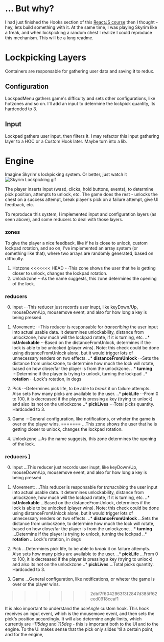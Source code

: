 # ... But why?
I had just finished the Hooks section of this [ReactJS course](https://www.udemy.com/course/react-the-complete-guide-incl-redux/) then I thought - hey, lets build something with it. At the same time, I was playing Skyrim like a freak, and when lockpicking a random chest I realize I could reproduce this mechanism. This will be a long readme.


# Lockpicking Layers
Containers are responsable for gathering user data and saving it to redux. 

## Configuration
LockpadMenu gathers game's difficulty and sets other configurations, like hotzones and so on. I'll add an input to determine the lockpick quantity, its hardcoded to 3. 

## Input
Lockpad gathers user input, then filters it. I may refactor this input gathering layer to a HOC or a Custom Hook later. Maybe turn into a lib.


# Engine
Imagine Skyrim's lockpicking system. Or better, just watch it
![Skyrim Lockpicking gif](https://media1.tenor.com/images/7ca9acadf4303c76b68dceea923544ac/tenor.gif?itemid=15095752 "Skyrim Lockpicking gif")

The player inserts input (wasd, clicks, hold buttons, events), to determine pick position, attempts to unlock, etc. The game does the rest - unlocks the chest on a success attempt, break player's pick on a failure attempt, give UI feedback, etc.

To reproduce this system, I implemented input and configuration layers (as seen above), and some reducers to deal with those layers. 

### zones
To give the player a nice feedback, like if he is close to unlock, custom lockpad rotation, and so on, I've implemented an array system (or something like that), where two arrays are randomly generated, based on difficulty. 
  1. Hotzone
<<<<<<< HEAD
  ⋅⋅⋅This zone shows the user that he is getting closer to unlock, changes the lockpad rotation.
  2. Unlockzone
  ⋅⋅⋅As the name suggests, this zone determines the opening of the lock.

### reducers
0. Input
  ⋅⋅⋅This reducer just records user inupt, like keyDown/Up, mouseDown/Up, mousemove event, and also for how long a key is being pressed. 

1. Movement:
  ⋅⋅⋅This reducer is responsable for _transcribing_ the user input into actual usable data. It determines unlockability, distance from unlockzone, how much will the lockpad rotate, if it is turning, etc.
  ..* **isUnlockable**
    ⋅⋅⋅Based on the distanceFromUnlock, determines if the lock is able to be unlocked (player wins). Note: this check could be done using distanceFromUnlock alone, but it would trigger lots of unnecessary renders on two effects.
  ..* **distanceFromUnlock**
    ⋅⋅⋅Sets the distance from unlockzone, to determine how much the lock will rotate, based on how close/far the player is from the unlockzone.
  ..* **turning**
    ⋅⋅⋅Determine if the player is trying to unlock, turning the lockpad
  ..* **rotation**
    ⋅⋅⋅Lock's rotation, in degs

2. Pick
  ⋅⋅⋅Determines pick life, to be able to _break_ it on failure attempts. Also sets how many picks are available to the user.
  ..* **pickLife**
    ⋅⋅⋅From 0 to 100, it is decreased if the player is pressing a key (trying to unlock) and also its not on the unlockzone
  ..* **pickLives**
    ⋅⋅⋅Total picks quantity. Hardcoded to 3.

3. Game 
  ⋅⋅⋅General configuration, like notifications, or wheter the game is over or the player wins.
=======
  ...This zone shows the user that he is getting closer to unlock, changes the lockpad rotation.
  2. Unlockzone
  ...As the name suggests, this zone determines the opening of the lock.

### reducers ]
0. Input
  ...This reducer just records user inupt, like keyDown/Up, mouseDown/Up, mousemove event, and also for how long a key is being pressed. 
  
1. Movement:
  ...This reducer is responsable for _transcribing_ the user input into actual usable data. It determines unlockability, distance from unlockzone, how much will the lockpad rotate, if it is turning, etc.
  ..* **isUnlockable**
    ...Based on the distanceFromUnlock, determines if the lock is able to be unlocked (player wins). Note: this check could be done using distanceFromUnlock alone, but it would trigger lots of unnecessary renders on two effects.
  ..* **distanceFromUnlock**
    ...Sets the distance from unlockzone, to determine how much the lock will rotate, based on how close/far the player is from the unlockzone.
  ..* **turning**
    ...Determine if the player is trying to unlock, turning the lockpad
  ..* **rotation**
    ...Lock's rotation, in degs

2. Pick
  ...Determines pick life, to be able to _break_ it on failure attempts. Also sets how many picks are available to the user.
  ..* **pickLife**
    ...From 0 to 100, it is decreased if the player is pressing a key (trying to unlock) and also its not on the unlockzone
  ..* **pickLives**
    ...Total picks quantity. Hardcoded to 3.

3. Game 
  ...General configuration, like notifications, or wheter the game is over or the player wins.
>>>>>>> 2dbf7f6042963f3f2847d385ff62eed0918ceaf1


It is also important to understand the *useAngle* custom hook. This hook receives an input event, which is the mousemove event, and then sets the pick's position accordingly. It will also determine angle limits, which currently are *-115deg* and *115deg* - this is important both to the UI and to the engine. To the UI makes sense that the pick only slides 'til a certain point, and for the engine, 